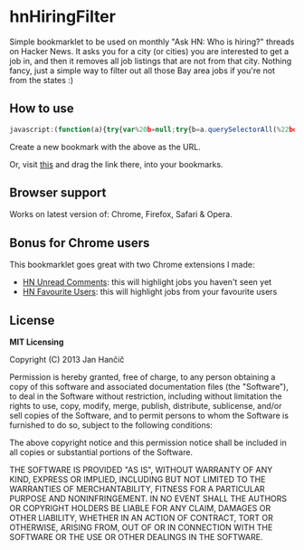 # hnHiringFilter

Simple bookmarklet to be used on monthly "Ask HN: Who is hiring?" threads on Hacker News. It asks you for a city (or cities) you are interested to get a job in, and then it removes all job listings that are not from that city. Nothing fancy, just a simple way to filter out all those Bay area jobs if you're not from the states :)

## How to use

```javascript
javascript:(function(a){try{var%20b=null;try{b=a.querySelectorAll(%22body%20%3E%20center%20%3E%20table%20%3E%20tbody%20%3E%20tr%22)[2],b=%22/x%22===a.location.pathname%3Fb.querySelectorAll(%22td%20table%20tbody%20tr%22):b.querySelectorAll(%22td%20table%22)[1].querySelectorAll(%22tbody%20%3E%20tr%22)}catch(c){return%20alert(%22Ooops,%20something%20is%20wrong.%20Are%20you%20sure%20you%20are%20on%20a%20'Ask%20HN:Who%20is%20hiring%3F'%20page%3F%22),void%200}var%20d=prompt(%22Enter%20the%20cities%20(separated%20by%20commas)%20you%20are%20interested%20in:%22,localStorage.getItem(%22hn_hiring_filter%22));if(d=d.trim(),%22%22===d)return;d=d.toLowerCase(),localStorage.setItem(%22hn_hiring_filter%22,d),d=d.split(%22,%22);for(var%20e%20in%20d)d[e]=d[e].trim();for(var%20e%20in%20b){var%20f=b[e];try{var%20g=f.innerHTML;if(!g)continue;g=g.toLowerCase();var%20h=!1;for(var%20e%20in%20d)if(g.indexOf(d[e])%3E=0){h=!0;break}h===!1%26%26f.parentNode.removeChild(f)}catch(c){}}}catch(c){alert(%22Something%20went%20wrong%20:/%20please%20try%20again!%22)}})(document);
```

Create a new bookmark with the above as the URL.

Or, visit [this](http://janhancic.github.com/hnHiringFilter/) and drag the link there, into your bookmarks.

## Browser support
Works on latest version of: Chrome, Firefox, Safari & Opera.

## Bonus for Chrome users
This bookmarklet goes great with two Chrome extensions I made:

- [HN Unread Comments](https://chrome.google.com/extensions/detail/fpndmkcfggkffpablcooicmihgcgalil): this will highlight jobs you haven't seen yet
- [HN Favourite Users](https://chrome.google.com/webstore/detail/hleiemhnepoghplnnhkhpnjeiaifnobo): this will highlight jobs from your favourite users

## License
**MIT Licensing**

Copyright (C) 2013 Jan Hančič

Permission is hereby granted, free of charge, to any person obtaining a copy of this software and associated documentation files (the "Software"), to deal in the Software without restriction, including without limitation the rights to use, copy, modify, merge, publish, distribute, sublicense, and/or sell copies of the Software, and to permit persons to whom the Software is furnished to do so, subject to the following conditions:

The above copyright notice and this permission notice shall be included in all copies or substantial portions of the Software.

THE SOFTWARE IS PROVIDED "AS IS", WITHOUT WARRANTY OF ANY KIND, EXPRESS OR IMPLIED, INCLUDING BUT NOT LIMITED TO THE WARRANTIES OF MERCHANTABILITY, FITNESS FOR A PARTICULAR PURPOSE AND NONINFRINGEMENT. IN NO EVENT SHALL THE AUTHORS OR COPYRIGHT HOLDERS BE LIABLE FOR ANY CLAIM, DAMAGES OR OTHER LIABILITY, WHETHER IN AN ACTION OF CONTRACT, TORT OR OTHERWISE, ARISING FROM, OUT OF OR IN CONNECTION WITH THE SOFTWARE OR THE USE OR OTHER DEALINGS IN THE SOFTWARE.
